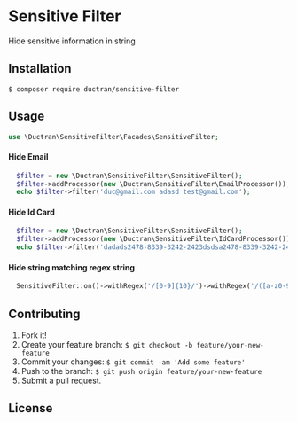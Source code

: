 # Sensitive Filter
Hide sensitive information in string

## Installation
`$ composer require ductran/sensitive-filter`

## Usage

```PHP
use \Ductran\SensitiveFilter\Facades\SensitiveFilter;
```
#### Hide Email
```PHP
  $filter = new \Ductran\SensitiveFilter\SensitiveFilter();
  $filter->addProcessor(new \Ductran\SensitiveFilter\EmailProcessor());
  echo $filter->filter('duc@gmail.com adasd test@gmail.com');
```
  
#### Hide Id Card
```PHP
  $filter = new \Ductran\SensitiveFilter\SensitiveFilter();
  $filter->addProcessor(new \Ductran\SensitiveFilter\IdCardProcessor());
  echo $filter->filter('dadads2478-8339-3242-2423dsdsa2478-8339-3242-2424');
  ```
  
#### Hide string matching regex string 
```PHP
  SensitiveFilter::on()->withRegex('/[0-9]{10}/')->withRegex('/([a-z0-9_-]{6,9})/')->filter('$$$^^^&[myp4ssw0rd] 0979306603');
  ```
## Contributing
1. Fork it!
2. Create your feature branch: `$ git checkout -b feature/your-new-feature`
3. Commit your changes: `$ git commit -am 'Add some feature'`
4. Push to the branch: `$ git push origin feature/your-new-feature`
5. Submit a pull request.

## License
